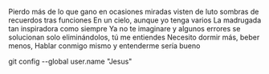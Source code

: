 Pierdo más de lo que gano en ocasiones miradas visten de luto sombras de recuerdos tras funciones
En un cielo, aunque yo tenga varios
La madrugada tan inspiradora como siempre
Ya no te imaginare y algunos errores se solucionan solo eliminándolos, tú me entiendes
Necesito dormir más, beber menos,
Hablar conmigo mismo y entenderme sería bueno   

  git config --global user.name "Jesus"